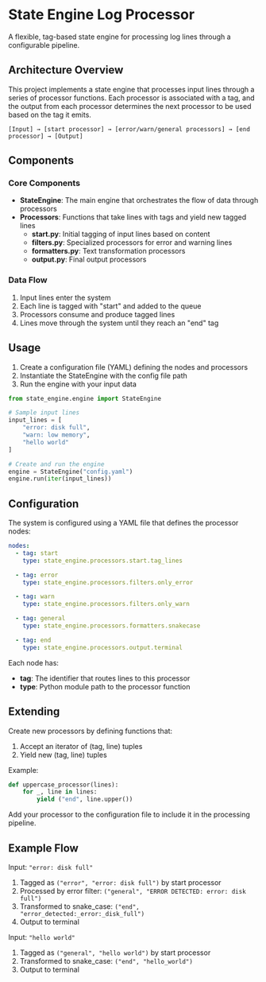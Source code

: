 # State Engine Log Processor

A flexible, tag-based state engine for processing log lines through a configurable pipeline.

## Architecture Overview

This project implements a state engine that processes input lines through a series of processor functions. Each processor is associated with a tag, and the output from each processor determines the next processor to be used based on the tag it emits.

```
[Input] → [start processor] → [error/warn/general processors] → [end processor] → [Output]
```

## Components

### Core Components

- **StateEngine**: The main engine that orchestrates the flow of data through processors
- **Processors**: Functions that take lines with tags and yield new tagged lines
  - **start.py**: Initial tagging of input lines based on content
  - **filters.py**: Specialized processors for error and warning lines
  - **formatters.py**: Text transformation processors
  - **output.py**: Final output processors

### Data Flow

1. Input lines enter the system
2. Each line is tagged with "start" and added to the queue
3. Processors consume and produce tagged lines
4. Lines move through the system until they reach an "end" tag

## Usage

1. Create a configuration file (YAML) defining the nodes and processors
2. Instantiate the StateEngine with the config file path
3. Run the engine with your input data

```python
from state_engine.engine import StateEngine

# Sample input lines
input_lines = [
    "error: disk full",
    "warn: low memory",
    "hello world"
]

# Create and run the engine
engine = StateEngine("config.yaml")
engine.run(iter(input_lines))
```

## Configuration

The system is configured using a YAML file that defines the processor nodes:

```yaml
nodes:
  - tag: start
    type: state_engine.processors.start.tag_lines

  - tag: error
    type: state_engine.processors.filters.only_error

  - tag: warn
    type: state_engine.processors.filters.only_warn

  - tag: general
    type: state_engine.processors.formatters.snakecase

  - tag: end
    type: state_engine.processors.output.terminal
```

Each node has:

- **tag**: The identifier that routes lines to this processor
- **type**: Python module path to the processor function

## Extending

Create new processors by defining functions that:

1. Accept an iterator of (tag, line) tuples
2. Yield new (tag, line) tuples

Example:

```python
def uppercase_processor(lines):
    for _, line in lines:
        yield ("end", line.upper())
```

Add your processor to the configuration file to include it in the processing pipeline.

## Example Flow

Input: `"error: disk full"`

1. Tagged as `("error", "error: disk full")` by start processor
2. Processed by error filter: `("general", "ERROR DETECTED: error: disk full")`
3. Transformed to snake_case: `("end", "error_detected:_error:_disk_full")`
4. Output to terminal

Input: `"hello world"`

1. Tagged as `("general", "hello world")` by start processor
2. Transformed to snake_case: `("end", "hello_world")`
3. Output to terminal
